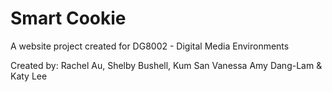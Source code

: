 # Smart Cookie

A website project created for DG8002 - Digital Media Environments

Created by: Rachel Au, Shelby Bushell, Kum San Vanessa Amy Dang-Lam & Katy Lee
